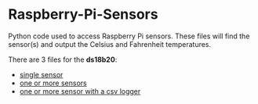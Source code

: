 # Raspberry-Pi-Sensors
Python code used to access Raspberry Pi sensors. These files will find the sensor(s) and output the Celsius and Fahrenheit temperatures.

There are 3 files for the **ds18b20**:
- [single sensor](https://github.com/israel-dryer/Raspberry-Pi-Sensors/blob/master/ds18b20_single.py)
- [one or more sensors](https://github.com/israel-dryer/Raspberry-Pi-Sensors/blob/master/ds18b20_multi.py)
- [one or more sensor with a csv logger](https://github.com/israel-dryer/Raspberry-Pi-Sensors/blob/master/ds18b20_logger.py)
